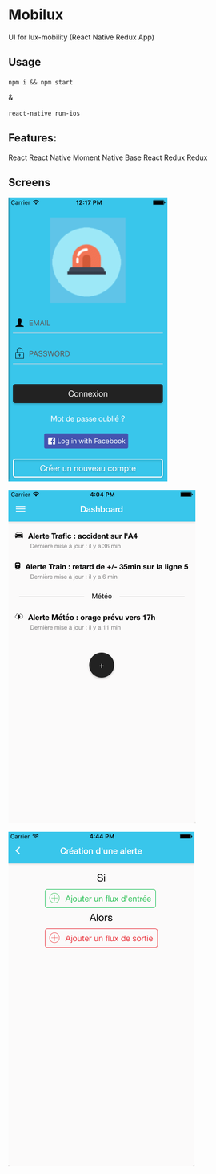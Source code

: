 # Mobilux
UI for lux-mobility (React Native Redux App)

## Usage

`npm i && npm start`

&

`react-native run-ios`

## Features:

React
React Native
Moment
Native Base
React Redux
Redux

## Screens

 ![ios-demo](/Screenshots/iOS/login.png)

 ![ios-demo](/Screenshots/iOS/flux.png)
 
 ![ios-demo](/Screenshots/iOS/createalert.png)
